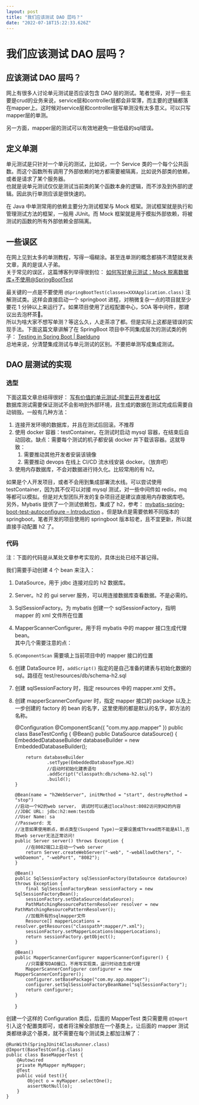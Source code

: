 ```yaml
---
layout: post
title: "我们应该测试 DAO 层吗？"
date: "2022-07-18T15:22:33.626Z"
---
```

我们应该测试 DAO 层吗？
==============

应该测试 DAO 层吗？
------------

网上有很多人讨论单元测试是否应该包含 DAO 层的测试。笔者觉得，对于一些主要是crud的业务来说，service层和controller层都会非常薄，而主要的逻辑都落在mapper上。这时候对service层和controller层写单测没有太多意义。可以只写mapper层的单测。

另一方面，mapper层的测试可以有效地避免一些低级的sql错误。

定义单测
----

单元测试是只针对一个单元的测试，比如说，一个 Service 类的一个每个公共函数。而这个函数所有调用了外部依赖的地方都需要被隔离，比如说外部类的依赖，或者是请求了某个服务器。  
也就是说单元测试仅仅是测试当前类的某个函数本身的逻辑，而不涉及到外部的逻辑。因此执行单测应该是很快速的。

在 Java 中单测常用的依赖主要分为测试框架与 Mock 框架。测试框架就是执行和管理测试方法的框架，一般用 JUnit。而 Mock 框架就是用于模拟外部依赖，将被测试的函数的所有外部依赖全部隔离。

一些误区
----

在网上见到太多的单测教程，写得一塌糊涂。甚至连单测的概念都搞不清楚就发表文章，真的是误人子弟。  
关于常见的误区，这篇博客列举得很到位： [如何写好单元测试：Mock 脱离数据库+不使用@SpringBootTest](https://blog.csdn.net/qq_36688143/article/details/97393949)

最关键的一点是不要使用 `@SpringBootTest(classes=XXXApplication.class)` 注解测试类。这样会直接启动一个 springboot 进程，对稍微复杂一点的项目就至少要花 1 分钟以上来运行了。如果项目使用了远程配置中心，SOA 等中间件，那建议出去泡杯茶🍵。  
所以为啥大家不想写单测？等这么久，人走茶凉了都。但是实际上这都是错误的实现手法。下面这篇文章讲解了在 SpringBoot 项目中不同集成层次的测试类的例子： [Testing in Spring Boot | Baeldung](https://www.baeldung.com/spring-boot-testing)  
总地来说，分清楚集成测试与单元测试的区别。不要把单测写成集成测试。

DAO 层测试的实现
----------

### 选型

下面这篇文章总结得很好： [写有价值的单元测试-阿里云开发者社区](https://developer.aliyun.com/article/54478?spm=a2c6h.12873639.0.0.6227437bG13TpN#slide-12)  
数据库测试需要保证测试不会影响到外部环境，且生成的数据在测试完成后需要自动销毁。一般有几种方法：

1.  连接开发环境的数据库，并且在测试后回滚。不推荐
2.  使用 docker 容器：testContainer。在测试时启动 mysql 容器，在结束后自动回收。缺点：需要每个测试的机子都安装 docker 并下载该容器。这就导致：
    1.  需要推动其他开发者安装该镜像
    2.  需要推动 devops 在线上 CI/CD 流水线安装 docker。（放弃吧）
3.  使用内存数据库，不会对数据进行持久化。比较常用的有 h2。

如果是个人开发项目，或者不会用到集成部署流水线。可以尝试使用 testContainer，因为其不仅可以对接 mysql 测试，对一些中间件如 redis，mq 等都可以模拟。但是对大型团队开发的复杂项目还是建议直接用内存数据库吧。  
另外，Mybatis 提供了一个测试依赖包，集成了 h2，参考： [mybatis-spring-boot-test-autoconfigure – Introduction](https://mybatis.org/spring-boot-starter/mybatis-spring-boot-test-autoconfigure/) 。但是缺点是需要依赖不同版本的 springboot，笔者开发的项目使用的 springboot 版本较老，且不宜更新，所以就直接手动配置 h2 了。

### 代码

注：下面的代码是从某处文章参考实现的，具体出处已经不甚记得。

我们需要手动创建 4 个 bean 来注入：

1.  DataSource，用于 jdbc 连接对应的 h2 数据库。
2.  Server。h2 的 gui server 服务，可以用连接数据库查看数据。不是必需的。
3.  SqlSessionFactory。为 mybatis 创建一个 sqlSessionFactory，指明 mapper 的 xml 文件所在位置
4.  MapperScannerConfigurer。用于将 mybatis 中的 mapper 接口生成代理 bean。  
    其中几个需要注意的点：
5.  `@ComponentScan` 需要填上当前项目中的 mapper 接口的位置
6.  创建 DataSource 时，`addScript()` 指定的是自己准备的建表与初始化数据的 sql。路径在 test/resources/db/schema-h2.sql
7.  创建 sqlSessionFactory 时，指定 resources 中的 mapper.xml 文件。
8.  创建 mapperScannerConfigurer 时，指定 mapper 接口的 package 以及上一步创建的 factory 的 bean 的名字，这里使用的都是默认的名字，即方法的名称。

    @Configuration
    @ComponentScan({ "com.my.app.mapper" })
    public class BaseTestConfig {
        @Bean()
        public DataSource dataSource() {
            EmbeddedDatabaseBuilder databaseBuilder = new EmbeddedDatabaseBuilder();
    
            return databaseBuilder
                    .setType(EmbeddedDatabaseType.H2)
                    //启动时初始化建表语句
                    .addScript("classpath:db/schema-h2.sql")
                    .build();
        }
    
        @Bean(name = "h2WebServer", initMethod = "start", destroyMethod = "stop")
        //启动一个H2的web server， 调试时可以通过localhost:8082访问到H2的内容
        //JDBC URL: jdbc:h2:mem:testdb
        //User Name: sa
        //Password: 无
        //注意如果使用断点，断点类型(Suspend Type)一定要设置成Thread而不能是All,否则web server无法正常访问!
        public Server server() throws Exception {
            //在8082端口上启动一个web server
            return Server.createWebServer("-web", "-webAllowOthers", "-webDaemon", "-webPort", "8082");
        }
    
        @Bean()
        public SqlSessionFactory sqlSessionFactory(DataSource dataSource) throws Exception {
            final SqlSessionFactoryBean sessionFactory = new SqlSessionFactoryBean();
            sessionFactory.setDataSource(dataSource);
            PathMatchingResourcePatternResolver resolver = new PathMatchingResourcePatternResolver();
            //加载所有的sqlmapper文件
            Resource[] mapperLocations = resolver.getResources("classpath*:mapper/*.xml");
            sessionFactory.setMapperLocations(mapperLocations);
            return sessionFactory.getObject();
        }
    
        @Bean()
        public MapperScannerConfigurer mapperScannerConfigurer() {
            //只需要写DAO接口，不用写实现类，运行时动态生成代理
            MapperScannerConfigurer configurer = new MapperScannerConfigurer();
            configurer.setBasePackage("com.my.app.mapper");
            configurer.setSqlSessionFactoryBeanName("sqlSessionFactory");
            return configurer;
        }
    
    }
    
    

创建一个这样的 Configuration 类后，后面的 MapperTest 类只需要用 `@Import` 引入这个配置类即可，或者将注解全部放在一个基类上，让后面的 mapper 测试类都继承这个基类，就不需要在每个测试类上都加注解了：

    @RunWith(SpringJUnit4ClassRunner.class)
    @Import(BaseTestConfig.class)
    public class BaseMapperTest {
        @Autowired
        private MyMapper myMapper;
        @Test
        public void test(){
            Object o = myMapper.selectOne();
            assertNotNull(o);
        }
    }